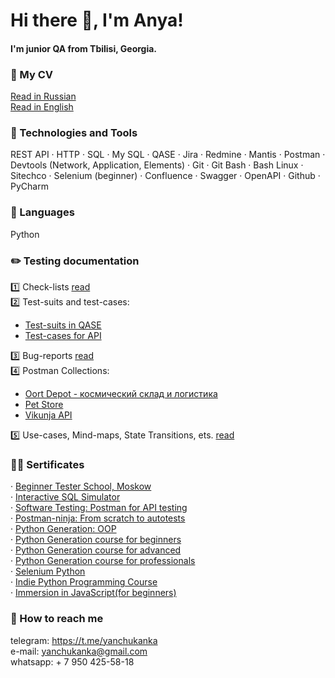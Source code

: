 # Hi there 👋, I'm Anya!
#### I'm junior QA from Tbilisi, Georgia.

### 📄 My CV
[Read in Russian](https://docs.google.com/document/d/1gIGALt9zfLahswHB4AAGPmjYUscjd3G548x9ZNSxSao/edit?usp=sharing)  
[Read in English](https://docs.google.com/document/d/1FtaUW5Kqtw7gxQ20Cw2RCJrwqNSsvojSL3qPfadBujU/edit?usp=sharing)

### 🔨 Technologies and Tools
REST API ·
HTTP ·
SQL ·
My SQL ·
QASE ·
Jira ·
Redmine ·
Mantis ·
Postman ·
Devtools (Network, Application, Elements) ·
Git ·
Git Bash ·
Bash Linux ·
Sitechco ·
Selenium (beginner) ·
Confluence ·
Swagger ·
OpenAPI ·
Github ·
PyCharm

### 🐍 Languages
Python

### ✏️ Testing documentation
1️⃣ Check-lists [read](https://github.com/yanchukanka/check-lists)  
2️⃣ Test-suits and test-cases:  
 - [Test-suits in QASE](https://app.qase.io/project/TEST?suite=1)  
 - [Test-cases for API](https://docs.google.com/spreadsheets/d/1OHv67l4nuOtl7viPgMwYgsh8qRRuDVWTnDy6M4cMHJI/edit?gid=0#gid=0)  
  
3️⃣ Bug-reports [read]()  
4️⃣ Postman Collections:  

- [Oort Depot - космический склад и логистика](https://web.postman.co/workspace/My-Workspace~9d8d4913-da0e-441a-8d0f-dff554a3e635/collection/36647287-16f4aa1c-a816-484f-9a80-fa3451ada498?action=share&source=copy-link&creator=36647287)  
- [Pet Store](https://web.postman.co/workspace/My-Workspace~9d8d4913-da0e-441a-8d0f-dff554a3e635/collection/36647287-c25aa8cd-e866-4865-ae6a-4fdcd467d589?action=share&source=copy-link&creator=36647287)  
- [Vikunja API](https://web.postman.co/workspace/My-Workspace~9d8d4913-da0e-441a-8d0f-dff554a3e635/collection/36647287-e3f20f3b-4a29-4038-9e88-e786d32479a8?action=share&source=copy-link&creator=36647287)  

5️⃣ Use-cases, Mind-maps, State Transitions, ets. [read](https://drive.google.com/drive/folders/1xZ-xqTlr7N6G8EeZOvinckTE7P7Nwdo2?usp=sharing)  

### 👩‍🎓 Sertificates
· [Beginner Tester School, Moskow](https://drive.google.com/file/d/1sSdzIV6MAwawE4oACp_g21EkwsbLe8AX/view?usp=sharing)  
· [Interactive SQL Simulator](https://stepik.org/cert/2888310?lang=en)  
· [Software Testing: Postman for API testing](https://stepik.org/cert/2588926?lang=en)  
· [Postman-ninja: From scratch to autotests](https://stepik.org/cert/2588306?lang=en)  
· [Python Generation: OOP](https://stepik.org/cert/2848135?lang=en)  
· [Python Generation course for beginners](https://stepik.org/cert/2641690?lang=en)  
· [Python Generation course for advanced](https://stepik.org/cert/2722768?lang=en)  
· [Python Generation course for professionals](https://stepik.org/cert/2789242?lang=en)  
· [Selenium Python](https://stepik.org/cert/2900996?lang=en)  
· [Indie Python Programming Course](https://stepik.org/cert/2879918?lang=en)  
· [Immersion in JavaScript(for beginners)](https://stepik.org/cert/2754104?lang=en)  


### 📧 How to reach me
telegram: https://t.me/yanchukanka  
e-mail: yanchukanka@gmail.com  
whatsapp: + 7 950 425-58-18
